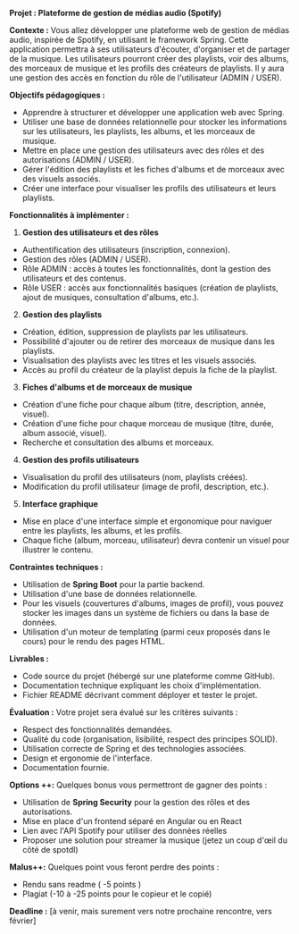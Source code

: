 
**Projet : Plateforme de gestion de médias audio (Spotify)**

**Contexte :** Vous allez développer une plateforme web de gestion de médias audio, inspirée de Spotify, en utilisant le framework Spring. Cette application permettra à ses utilisateurs d'écouter, d'organiser et de partager de la musique. Les utilisateurs pourront créer des playlists, voir des albums, des morceaux de musique et les profils des créateurs de playlists. Il y aura une gestion des accès en fonction du rôle de l'utilisateur (ADMIN / USER).

**Objectifs pédagogiques :**

-   Apprendre à structurer et développer une application web avec Spring.
-   Utiliser une base de données relationnelle pour stocker les informations sur les utilisateurs, les playlists, les albums, et les morceaux de musique.
-   Mettre en place une gestion des utilisateurs avec des rôles et des autorisations (ADMIN / USER).
-   Gérer l'édition des playlists et les fiches d'albums et de morceaux avec des visuels associés.
-   Créer une interface pour visualiser les profils des utilisateurs et leurs playlists.

**Fonctionnalités à implémenter :**

1.  **Gestion des utilisateurs et des rôles**

  -   Authentification des utilisateurs (inscription, connexion).
  -   Gestion des rôles (ADMIN / USER).
  -   Rôle ADMIN : accès à toutes les fonctionnalités, dont la gestion des utilisateurs et des contenus.
  -   Rôle USER : accès aux fonctionnalités basiques (création de playlists, ajout de musiques, consultation d'albums, etc.).
2.  **Gestion des playlists**

  -   Création, édition, suppression de playlists par les utilisateurs.
  -   Possibilité d'ajouter ou de retirer des morceaux de musique dans les playlists.
  -   Visualisation des playlists avec les titres et les visuels associés.
  -   Accès au profil du créateur de la playlist depuis la fiche de la playlist.
3.  **Fiches d'albums et de morceaux de musique**

  -   Création d'une fiche pour chaque album (titre, description, année, visuel).
  -   Création d'une fiche pour chaque morceau de musique (titre, durée, album associé, visuel).
  -   Recherche et consultation des albums et morceaux.
4.  **Gestion des profils utilisateurs**

  -   Visualisation du profil des utilisateurs (nom, playlists créées).
  -   Modification du profil utilisateur (image de profil, description, etc.).
5.  **Interface graphique**

  -   Mise en place d'une interface simple et ergonomique pour naviguer entre les playlists, les albums, et les profils.
  -   Chaque fiche (album, morceau, utilisateur) devra contenir un visuel pour illustrer le contenu.

**Contraintes techniques :**

-   Utilisation de **Spring Boot** pour la partie backend.
-   Utilisation d'une base de données relationnelle.
-   Pour les visuels (couvertures d'albums, images de profil), vous pouvez stocker les images dans un système de fichiers ou dans la base de données.
-   Utilisation d'un moteur de templating (parmi ceux proposés dans le cours) pour le rendu des pages HTML.

**Livrables :**

-   Code source du projet (hébergé sur une plateforme comme GitHub).
-   Documentation technique expliquant les choix d'implémentation.
-   Fichier README décrivant comment déployer et tester le projet.

**Évaluation :** Votre projet sera évalué sur les critères suivants :

-   Respect des fonctionnalités demandées.
-   Qualité du code (organisation, lisibilité, respect des principes SOLID).
-   Utilisation correcte de Spring et des technologies associées.
-   Design et ergonomie de l'interface.
-   Documentation fournie.

**Options ++:** Quelques bonus vous permettront de gagner des points :
- Utilisation de **Spring Security** pour la gestion des rôles et des autorisations.
- Mise en place d'un frontend séparé en Angular ou en React
- Lien avec l'API Spotify pour utiliser des données réelles
- Proposer une solution pour streamer la musique (jetez un coup d'œil du côté de spotdl)

**Malus++:** Quelques point vous feront perdre des points :
- Rendu sans readme ( -5 points )
- Plagiat (-10 à -25 points pour le copieur et le copié)

**Deadline :** [à venir, mais surement vers notre prochaine rencontre, vers février]